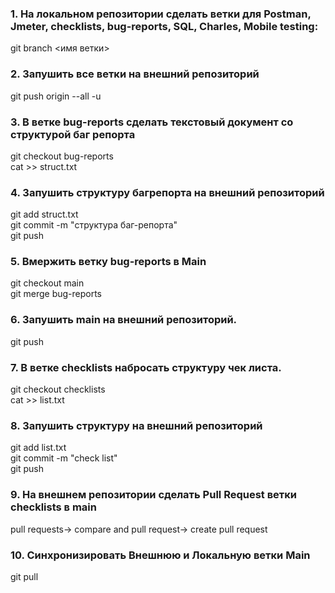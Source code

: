 ### 1. На локальном репозитории сделать ветки для Postman, Jmeter, checklists, bug-reports, SQL, Charles, Mobile testing:</br>
git branch <имя ветки></br>
### 2. Запушить все ветки на внешний репозиторий</br>
git push origin --all -u</br>
### 3. В ветке bug-reports сделать текстовый документ со структурой баг репорта</br>
git checkout bug-reports</br>
cat >> struct.txt</br>
### 4. Запушить структуру багрепорта на внешний репозиторий</br>
git add struct.txt</br>
git commit -m "структура баг-репорта"</br>
git push</br>
### 5. Вмержить ветку bug-reports в Main</br>
git checkout main</br>
git merge bug-reports</br>
### 6. Запушить main на внешний репозиторий.</br>
git push</br>
### 7. В ветке checklists набросать структуру чек листа.</br>
git checkout checklists</br>
cat >> list.txt</br>
### 8. Запушить структуру на внешний репозиторий</br>
git add list.txt</br>
git commit -m "check list"</br>
git push</br>
### 9. На внешнем репозитории сделать Pull Request ветки checklists в main</br>
pull requests-> compare and pull request-> create pull request</br>
### 10. Синхронизировать Внешнюю и Локальную ветки Main</br>
git pull</br>


